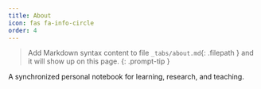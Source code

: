 ```yaml
---
title: About
icon: fas fa-info-circle
order: 4
---
```


> Add Markdown syntax content to file `_tabs/about.md`{: .filepath } and it will show up on this page.
> {: .prompt-tip }
>
A synchronized personal  notebook for learning, research, and teaching.

